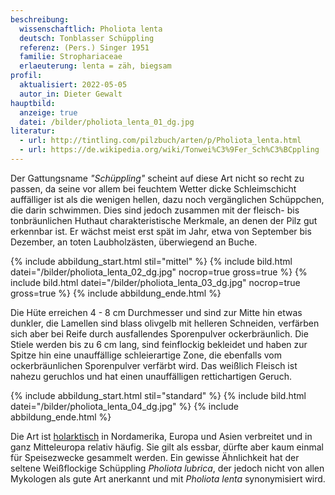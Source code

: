 ```yaml
---
beschreibung:
  wissenschaftlich: Pholiota lenta
  deutsch: Tonblasser Schüppling
  referenz: (Pers.) Singer 1951
  familie: Strophariaceae
  erlaeuterung: lenta = zäh, biegsam
profil:
  aktualisiert: 2022-05-05
  autor_in: Dieter Gewalt
hauptbild:
  anzeige: true
  datei: /bilder/pholiota_lenta_01_dg.jpg
literatur:
  - url: http://tintling.com/pilzbuch/arten/p/Pholiota_lenta.html
  - url: https://de.wikipedia.org/wiki/Tonwei%C3%9Fer_Sch%C3%BCppling
---
```

Der Gattungsname *"Schüppling"* scheint auf diese Art nicht so recht zu passen, da seine vor allem bei feuchtem Wetter dicke Schleimschicht auffälliger ist als die wenigen hellen, dazu noch vergänglichen Schüppchen, die darin schwimmen. Dies sind jedoch zusammen mit der fleisch- bis tonbräunlichen Huthaut charakteristische Merkmale, an denen der Pilz gut erkennbar ist. Er wächst meist erst spät im Jahr, etwa von September bis Dezember, an toten Laubholzästen, überwiegend an Buche.

{% include abbildung_start.html stil="mittel" %}
{% include bild.html datei="/bilder/pholiota_lenta_02_dg.jpg" nocrop=true gross=true %}
{% include bild.html datei="/bilder/pholiota_lenta_03_dg.jpg" nocrop=true gross=true %}
{% include abbildung_ende.html %}

Die Hüte erreichen 4 - 8 cm Durchmesser und sind zur Mitte hin etwas dunkler, die Lamellen sind blass olivgelb mit helleren Schneiden, verfärben sich aber bei Reife durch ausfallendes Sporenpulver ockerbräunlich. Die Stiele werden bis zu 6 cm lang, sind feinflockig bekleidet und haben zur Spitze hin eine unauffällige schleierartige Zone, die ebenfalls vom ockerbräunlichen Sporenpulver verfärbt wird. Das weißlich Fleisch ist nahezu geruchlos und hat einen unauffälligen rettichartigen Geruch.

{% include abbildung_start.html stil="standard" %}
{% include bild.html datei="/bilder/pholiota_lenta_04_dg.jpg" %}
{% include abbildung_ende.html %}

Die Art ist [holarktisch](holarktisch "Glossar") in Nordamerika, Europa und Asien verbreitet und in ganz Mitteleuropa relativ häufig. Sie gilt als essbar, dürfte aber kaum einmal für Speisezwecke gesammelt werden. Ein gewisse Ähnlichkeit hat der seltene Weißflockige Schüppling *Pholiota lubrica*, der jedoch nicht von allen Mykologen als gute Art anerkannt und mit *Pholiota lenta* synonymisiert wird.